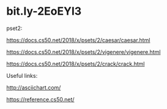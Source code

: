 # bit.ly-2EoEYI3

pset2:

https://docs.cs50.net/2018/x/psets/2/caesar/caesar.html

https://docs.cs50.net/2018/x/psets/2/vigenere/vigenere.html

https://docs.cs50.net/2018/x/psets/2/crack/crack.html

Useful links: 

http://asciichart.com/

https://reference.cs50.net/

